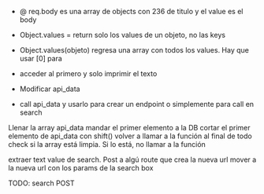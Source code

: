 * @ req.body es una array de objects con 236 de titulo y el value es el body

* Object.values = return solo los values de un objeto, no las keys
* Object.values(objeto) regresa una array con todos los values. Hay que usar [0] para
- acceder al primero y solo imprimir el texto

- Modificar api_data
- call api_data y usarlo para crear un endpoint o simplemente para call en search


Llenar la array api_data
mandar el primer elemento a la DB
cortar el primer elemento de api_data con shift()
volver a llamar a la función al final de todo
check si la array está limpia. Si lo está, no llamar a la función


extraer text value de search.
Post a algú route que crea la nueva url
mover a la nueva url con los params de la search box


TODO: search POST